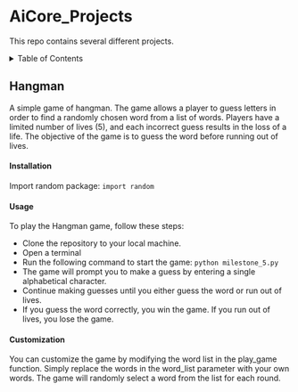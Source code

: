 # AiCore_Projects
This repo contains several different projects.

<!-- TABLE OF CONTENTS -->
<details>
  <summary>Table of Contents</summary>
  <ol>
    <li>
      <a href="#Hangman">Hangman</a>
      <ul>
        <li><a href="#installation">Installation</a></li>
        <li><a href="#usage">Usage</a></li>
        <li><a href="#customization">Customization</a></li>
      </ul>
    </li>
  </ol>
</details>

## Hangman
A simple game of hangman. 
The game allows a player to guess letters in order to find a randomly chosen word from a list of words. 
Players have a limited number of lives (5), and each incorrect guess results in the loss of a life. The objective of the game is to guess the word before running out of lives.


#### Installation
Import random package:
`import random`

#### Usage
To play the Hangman game, follow these steps:
- Clone the repository to your local machine.
- Open a terminal
- Run the following command to start the game:
`python milestone_5.py`
- The game will prompt you to make a guess by entering a single alphabetical character.
- Continue making guesses until you either guess the word or run out of lives.
- If you guess the word correctly, you win the game. If you run out of lives, you lose the game.

#### Customization
You can customize the game by modifying the word list in the play_game function. Simply replace the words in the word_list parameter with your own words. 
The game will randomly select a word from the list for each round.
